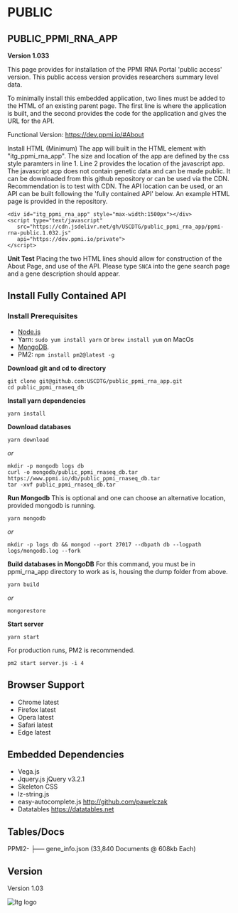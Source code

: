 # PUBLIC
## PUBLIC_PPMI_RNA_APP

**Version 1.033**

This page provides for installation of the PPMI RNA Portal 'public access' version. This public access version provides researchers summary level data.

To minimally install this embedded application, two lines must be added to the HTML of an existing parent page. The first line is where the application is built, and the second provides the code for the application and gives the URL for the API.

Functional Version: https://dev.ppmi.io/#About

Install HTML (Minimum)
The app will built in the HTML element with "itg_ppmi_rna_app". The size and location of the app are defined by the css style paramters in line 1. Line 2 provides the location of the javascript app. The javascript app does not contain genetic data and can be made public. It can be downloaded from this github repository or can be used via the CDN. Recommendation is to test with CDN. The API location can be used, or an API can be built following the 'fully contained API' below. An example HTML page is provided in the repository.

```
<div id="itg_ppmi_rna_app" style="max-width:1500px"></div>
<script type="text/javascript"  
   src="https://cdn.jsdelivr.net/gh/USCDTG/public_ppmi_rna_app/ppmi-rna-public.1.032.js" 
   api="https://dev.ppmi.io/private">
</script>
```

**Unit Test**
 Placing the two HTML lines should allow for construction of the About Page, and use of the API. Please type `SNCA` into the gene search page and a gene description should appear.


## Install Fully Contained API

### Install Prerequisites

* [Node.js](https://nodejs.org/en/download/)
* Yarn: `sudo yum install yarn` or `brew install yum` on MacOs
* [MongoDB](https://www.mongodb.com/download-center#community).
* PM2: `npm install pm2@latest -g`

**Download git and cd to directory**

```
git clone git@github.com:USCDTG/public_ppmi_rna_app.git
cd public_ppmi_rnaseq_db
```

**Install yarn dependencies**

`yarn install`

**Download databases**

`yarn download`

 _or_

```
mkdir -p mongodb logs db
curl -o mongodb/public_ppmi_rnaseq_db.tar https://www.ppmi.io/db/public_ppmi_rnaseq_db.tar
tar -xvf public_ppmi_rnaseq_db.tar
```

**Run Mongodb**
This is optional and one can choose an alternative location, provided mongodb is running.

`yarn mongodb`

 _or_

`mkdir -p logs db && mongod --port 27017 --dbpath db --logpath logs/mongodb.log --fork`

**Build databases in MongoDB**
For this command, you must be in ppmi_rna_app directory to work as is, housing the dump folder from above.

`yarn build`

 _or_

`mongorestore`



**Start server**

`yarn start`

For production runs, PM2 is recommended.

`pm2 start server.js -i 4`


## Browser Support

* Chrome latest
* Firefox latest
* Opera latest
* Safari latest
* Edge latest

## Embedded Dependencies

* Vega.js  
* Jquery.js jQuery v3.2.1 
* Skeleton CSS
* lz-string.js  
* easy-autocomplete.js http://github.com/pawelczak
* Datatables https://datatables.net

## Tables/Docs

PPMI2-  ├── gene_info.json  (33,840 Documents @ 608kb Each)

## Version

Version 1.03

![Itg logo](http://dtg.usc.edu/images/itg.png)

